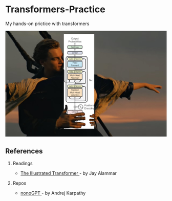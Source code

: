# Transformers-Practice
My hands-on prictice with transformers 

   
<img src='gpt.png' />


## References
1. Readings
   <ul>
      <li><a href="https://jalammar.github.io/illustrated-transformer/"> The Illustrated Transformer </a> - by Jay Alammar</li>
   </ul>
   
3. Repos
   <ul>
      <li><a href="https://jalammar.github.io/illustrated-transformer/"> nonoGPT </a> - by Andrej Karpathy
   </ul>
